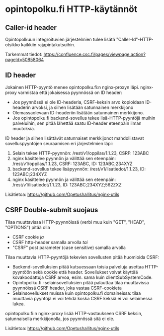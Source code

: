 # opintopolku.fi HTTP-käytännöt

## Caller-id header

Opintopolkuun integroituvien järjestelmien tulee lisätä "Caller-Id"-HTTP-otsikko kaikkiin rajapintakutsuihin.

Tarkemmat tiedot: https://confluence.csc.fi/pages/viewpage.action?pageId=50858064

## ID header

Jokainen HTTP-pyyntö menee opintopolku.fi:n nginx-proxyn läpi. nginx-proxy varmistaa että jokaisessa pyynnössä on ID header:
* Jos pyynnössä ei ole ID-headeria, CSRF-keksin arvo kopioidaan ID-headerin arvoksi, ja siihen lisätään satunnainen merkkijono
* Olemassaolevaan ID-headeriin lisätään satunnainen merkkijono.
* Jos opintopolku.fi backend-sovellus tekee lisä-HTTP-pyyntöjä muihin palveluihin, sen pitää lähettää saatu ID-header eteenpäin ilman muutoksia.

ID header ja siihen lisättävät satunnaiset merkkijonot mahdollistavat sovelluspyyntöjen seuraamisen eri järjestelmien läpi:

1. Selain tekee HTTP-pyynnön: /rest/v1/oppilas/1.1.23, CSRF: 123ABC
2. nginx käsittelee pyynnön ja välittää sen eteenpäin: /rest/v1/oppilas/1.1.23, CSRF: 123ABC, ID: 123ABC;234XYZ
3. backend-sovellus tekee lisäpyynnön: /rest/v1/lisatiedot/1.1.23, ID: 123ABC;234XYZ
4. nginx käsittelee pyynnön ja välittää sen eteenpäin: /rest/v1/lisatiedot/1.1.23, ID: 123ABC;234XYZ;562ZXZ

Lisätietoa: https://github.com/Opetushallitus/nginx-utils

## CSRF Double-submit suojaus

Tilaa muuttavissa HTTP-pyynnöissä (verbi muu kuin "GET", "HEAD", "OPTIONS") pitää olla
* CSRF cookie *ja*
* CSRF http-header samalla arvolla *tai*
* "CSRF" post parameter (case sensitive) samalla arvolla

Tilaa muuttavia HTTP-pyyntöjä tekevien sovellusten pitää huomioida CSRF:
* Backend-sovelluksien pitää kutsuessaan toisia palveluja asettaa HTTP-pyyntöön sekä cookie että header. Sovellukset voivat käyttää kovakoodattuja CSRF arvoa, esim. sama kuin clientSubSystemCode.
* Opintopolku.fi -selainsovelluksien pitää palauttaa tilaa muuttavissa pyynnöissä CSRF header, joka vastaa CSRF-cookieta
* Selainsovellukset muissa kuin opintopolku.fi domaineissa: tilaa muuttavia pyyntöjä ei voi tehdä koska CSRF keksiä ei voi selaimessa lukea.

opintopolku.fi:n nginx-proxy lisää HTTP-vastaukseen CSRF keksin, satunnaisella merkkijonolla, jos pyynnössä sitä ei ole.

Lisätietoa: https://github.com/Opetushallitus/nginx-utils


